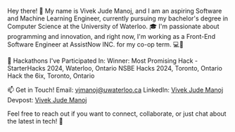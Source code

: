 Hey there! 🌟 My name is Vivek Jude Manoj, and I am an aspiring Software and Machine Learning Engineer, currently pursuing my bachelor's degree in Computer Science at the University of Waterloo. 🎓 I'm passionate about programming and innovation, and right now, I'm working as a Front-End Software Engineer at AssistNow INC. for my co-op term. 💻🚀

🚀 Hackathons I've Participated In:
Winner: Most Promising Hack - StarterHacks 2024, Waterloo, Ontario
NSBE Hacks 2024, Toronto, Ontario
Hack the 6ix, Toronto, Ontario

📫 Get in Touch!
Email: vjmanoj@uwaterloo.ca
LinkedIn: [Vivek Jude Manoj](https://www.linkedin.com/in/vivekjudemanoj/)
Devpost: [Vivek Jude Manoj](https://devpost.com/vivek-j-manoj?ref_content=user-portfolio&ref_feature=portfolio&ref_medium=global-nav)

Feel free to reach out if you want to connect, collaborate, or just chat about the latest in tech! 🚀
